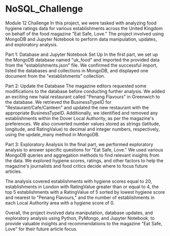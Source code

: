 # NoSQL_Challenge
Module 12 Challenge
In this project, we were tasked with analyzing food hygiene ratings data for various establishments across the United Kingdom on behalf of the food magazine "Eat Safe, Love." The project involved using MongoDB and Jupyter Notebook to perform data manipulation, updates, and exploratory analysis.

Part 1: Database and Jupyter Notebook Set Up
In the first part, we set up the MongoDB database named "uk_food" and imported the provided data from the "establishments.json" file. We confirmed the successful import, listed the databases and collections in MongoDB, and displayed one document from the "establishments" collection.

Part 2: Update the Database
The magazine editors requested some modifications to the database before conducting further analysis. We added an exciting new halal restaurant called "Penang Flavours" in Greenwich to the database. We retrieved the BusinessTypeID for "Restaurant/Cafe/Canteen" and updated the new restaurant with the appropriate BusinessTypeID. Additionally, we identified and removed any establishments within the Dover Local Authority, as per the magazine's preferences. We also converted number values stored as strings (latitude, longitude, and RatingValue) to decimal and integer numbers, respectively, using the update_many method in MongoDB.

Part 3: Exploratory Analysis
In the final part, we performed exploratory analysis to answer specific questions for "Eat Safe, Love." We used various MongoDB queries and aggregation methods to find relevant insights from the data. We explored hygiene scores, ratings, and other factors to help the magazine's journalists and food critics decide where to focus future articles.

The analysis covered establishments with hygiene scores equal to 20, establishments in London with RatingValue greater than or equal to 4, the top 5 establishments with a RatingValue of 5 sorted by lowest hygiene score and nearest to "Penang Flavours," and the number of establishments in each Local Authority area with a hygiene score of 0.

Overall, the project involved data manipulation, database updates, and exploratory analysis using Python, PyMongo, and Jupyter Notebook, to provide valuable insights and recommendations to the magazine "Eat Safe, Love" for their future article focus.
